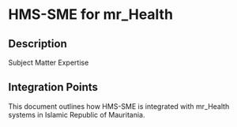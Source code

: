 # HMS-SME for mr_Health

## Description

Subject Matter Expertise

## Integration Points

This document outlines how HMS-SME is integrated with mr_Health systems in Islamic Republic of Mauritania.

